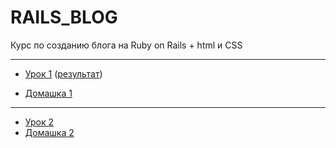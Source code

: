 # RAILS_BLOG


Курс по созданию блога на Ruby on Rails  + html и CSS


---
+  [Урок 1](https://kirillz.github.io/RAILS_BLOG/Lesson1/Course(Lesson1).pdf) ([результат](https://kirillz.github.io/RAILS_BLOG/Lesson1/img/example.jpg))

+  [Домашка 1](https://kirillz.github.io/RAILS_BLOG/Lesson1/index.html)
---
+  [Урок 2](https://kirillz.github.io/RAILS_BLOG/Lesson2/Course(Lesson2).pdf)
+  [Домашка 2](https://kirillz.github.io/RAILS_BLOG/Lesson2/index.html)

